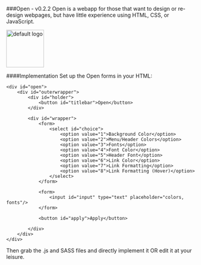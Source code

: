 ###Open - v0.2.2
Open is a webapp for those that want to design or re-design webpages, 
but have little experience using HTML, CSS, or JavaScript.

<img src="https://dl.dropbox.com/s/ajla1dwvb9n0zf3/Large.png?dl=0" alt="default logo" width="100" align="middle">

####Implementation
Set up the Open forms in your HTML:

```
<div id="open">
    <div id="outerwrapper">
        <div id="holder">
            <button id="titlebar">Open</button>
        </div>

        <div id="wrapper">
            <form>
                <select id="choice">
                    <option value="1">Background Color</option>
                    <option value="2">Menu/Header Colors</option>
                    <option value="3">Fonts</option>
                    <option value="4">Font Color</option>
                    <option value="5">Header Font</option>
                    <option value="6">Link Color</option>
                    <option value="7">Link Formatting</option>
                    <option value="8">Link Formatting (Hover)</option>
                </select>
            </form>

            <form>
                <input id="input" type="text" placeholder="colors, fonts"/>
            </form>

            <button id="apply">Apply</button>

        </div>
    </div>
</div>
```

Then grab the .js and SASS files and directly implement it OR edit it at your leisure.